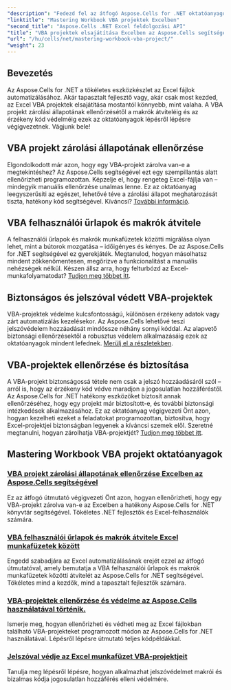 ```yaml
---
"description": "Fedezd fel az átfogó Aspose.Cells for .NET oktatóanyagokat, hogy elsajátítsd az Excel VBA projektek zárolási állapotának ellenőrzését, a felhasználói űrlapok átvitelét és a VBA projektek védelmét."
"linktitle": "Mastering Workbook VBA projektek Excelben"
"second_title": "Aspose.Cells .NET Excel feldolgozási API"
"title": "VBA projektek elsajátítása Excelben az Aspose.Cells segítségével"
"url": "/hu/cells/net/mastering-workbook-vba-project/"
"weight": 23
---
```


## Bevezetés

Az Aspose.Cells for .NET a tökéletes eszközkészlet az Excel fájlok automatizálásához. Akár tapasztalt fejlesztő vagy, akár csak most kezded, az Excel VBA projektek elsajátítása mostantól könnyebb, mint valaha. A VBA projekt zárolási állapotának ellenőrzésétől a makrók átviteléig és az érzékeny kód védelméig ezek az oktatóanyagok lépésről lépésre végigvezetnek. Vágjunk bele!

## VBA projekt zárolási állapotának ellenőrzése

Elgondolkodott már azon, hogy egy VBA-projekt zárolva van-e a megtekintéshez? Az Aspose.Cells segítségével ezt egy szempillantás alatt ellenőrizheti programozottan. Képzelje el, hogy rengeteg Excel-fájlja van – mindegyik manuális ellenőrzése unalmas lenne. Ez az oktatóanyag leegyszerűsíti az egészet, lehetővé téve a zárolási állapot meghatározását tiszta, hatékony kód segítségével. Kíváncsi? [További információ](./check-vba-project-lock-status/).

## VBA felhasználói űrlapok és makrók átvitele

A felhasználói űrlapok és makrók munkafüzetek közötti migrálása olyan lehet, mint a bútorok mozgatása – időigényes és kényes. De az Aspose.Cells for .NET segítségével ez gyerekjáték. Megtanulod, hogyan másolhatsz mindent zökkenőmentesen, megőrizve a funkcionalitást a manuális nehézségek nélkül. Készen állsz arra, hogy felturbózd az Excel-munkafolyamatodat? [Tudjon meg többet itt](./transfer-vba-user-form-and-macro/).

## Biztonságos és jelszóval védett VBA-projektek

VBA-projektek védelme kulcsfontosságú, különösen érzékeny adatok vagy zárt automatizálás kezelésekor. Az Aspose.Cells lehetővé teszi jelszóvédelem hozzáadását mindössze néhány sornyi kóddal. Az alapvető biztonsági ellenőrzésektől a robusztus védelem alkalmazásáig ezek az oktatóanyagok mindent lefednek. [Merülj el a részletekben](./password-protect-vba-projects/).

## VBA-projektek ellenőrzése és biztosítása

A VBA-projekt biztonságossá tétele nem csak a jelszó hozzáadásáról szól – arról is, hogy az érzékeny kód védve maradjon a jogosulatlan hozzáféréstől. Az Aspose.Cells for .NET hatékony eszközöket biztosít annak ellenőrzéséhez, hogy egy projekt már biztosított-e, és további biztonsági intézkedések alkalmazásához. Ez az oktatóanyag végigvezeti Önt azon, hogyan kezelheti ezeket a feladatokat programozottan, biztosítva, hogy Excel-projektjei biztonságban legyenek a kíváncsi szemek elől. Szeretné megtanulni, hogyan zárolhatja VBA-projektjét? [Tudjon meg többet itt](./check-and-secure-vba-projects-is-protected/).

## Mastering Workbook VBA projekt oktatóanyagok
### [VBA projekt zárolási állapotának ellenőrzése Excelben az Aspose.Cells segítségével](./check-vba-project-lock-status/)
Ez az átfogó útmutató végigvezeti Önt azon, hogyan ellenőrizheti, hogy egy VBA-projekt zárolva van-e az Excelben a hatékony Aspose.Cells for .NET könyvtár segítségével. Tökéletes .NET fejlesztők és Excel-felhasználók számára.
### [VBA felhasználói űrlapok és makrók átvitele Excel munkafüzetek között](./transfer-vba-user-form-and-macro/)
Engedd szabadjára az Excel automatizálásának erejét ezzel az átfogó útmutatóval, amely bemutatja a VBA felhasználói űrlapok és makrók munkafüzetek közötti átvitelét az Aspose.Cells for .NET segítségével. Tökéletes mind a kezdők, mind a tapasztalt fejlesztők számára.
### [VBA-projektek ellenőrzése és védelme az Aspose.Cells használatával történik.](./check-and-secure-vba-projects-is-protected/)
Ismerje meg, hogyan ellenőrizheti és védheti meg az Excel fájlokban található VBA-projekteket programozott módon az Aspose.Cells for .NET használatával. Lépésről lépésre útmutató teljes kódpéldákkal.
### [Jelszóval védje az Excel munkafüzet VBA-projektjeit](./password-protect-vba-projects/)
Tanulja meg lépésről lépésre, hogyan alkalmazhat jelszóvédelmet makrói és bizalmas kódja jogosulatlan hozzáférés elleni védelmére.